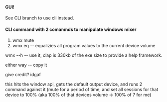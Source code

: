 #### GUI!
See CLI branch to use cli instead.


#### CLI command with 2 comamnds to manipulate windows mixer

1. wmx mute <exe path contains... e.g. firefox> <time period>
2. wmx eq -- equalizies all program values to the current device volume

wmx --h -- use it, clap is 330kb of the exe size to provide a help framework. 


either way -- copy it

give credit? idgaf

this hits the window api, gets the default output device, and runs 2 command against it (mute for a period of time, and set all sessions for that device to 100% (aka 100% of that devices volume -> 100% of 7 for me)


